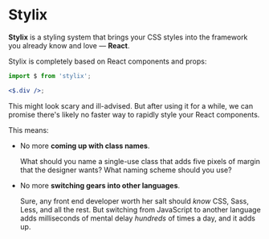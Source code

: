 # Stylix

**Stylix** is a styling system that brings your CSS styles into the framework you already know and
love — **React**.

Stylix is completely based on React components and props:

```jsx
import $ from 'stylix';

<$.div />;
```

This might look scary and ill-advised. But after using it for a while, we can promise there's likely
no faster way to rapidly style your React components.

This means:

- No more **coming up with class names**.

  What should you name a single-use class that adds five pixels of margin that the designer wants?
  What naming scheme should you use?

- No more **switching gears into other languages**.

  Sure, any front end developer worth her salt should _know_ CSS, Sass, Less, and all the rest. But
  switching from JavaScript to another language adds milliseconds of mental delay _hundreds_ of
  times a day, and it adds up.
